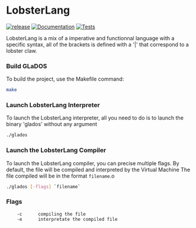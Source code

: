 # LobsterLang

[![release](https://img.shields.io/github/v/release/AxelHumeau/LobsterLang?sort=semver)](https://github.com/AxelHumeau/LobsterLang/releases)
[![Documentation](https://img.shields.io/static/v1?label=Documentation&message=reference&color=blue)](https://axelhumeau.github.io/LobsterLang/)
[![Tests](https://github.com/AxelHumeau/LobsterLang/actions/workflows/Tests.yml/badge.svg)](https://github.com/AxelHumeau/LobsterLang/actions/workflows/Tests.yml)

LobsterLang is a mix of a imperative and functionnal language with a specific syntax, all of the brackets is defined with a '|' that correspond to a lobster claw.

### Build GLaDOS
To build the project, use the Makefile command:
```bash
make
```

### Launch LobsterLang Interpreter
To launch the LobsterLang interpreter, all you need to do is to launch the binary 'glados' without any argument
```bash
./glados
```

### Launch the LobsterLang Compiler
To launch the LobsterLang compiler, you can precise multiple flags.
By default, the file will be compiled and interpreted by the Virtual Machine
The file compiled will be in the format `filename`.o
```bash
./glados [-flags] `filename`
```

### Flags
```
    -c      compiling the file
    -e      interpretate the compiled file
```
